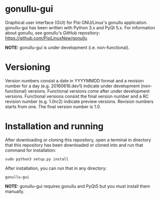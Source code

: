 # gonullu-gui
Graphical user interface (GUI) for Pisi GNU/Linux's gonullu application. gonullu-gui has been written with Python 3.x and PyQt 5.x. For information about gonullu, see gonullu's GitHub repository: https://github.com/PisiLinuxNew/gonullu

**NOTE:** gonullu-gui is under development (i.e. non-functional).

# Versioning
Version numbers consist a date in YYYYMMDD format and a revision number for a day (e.g. 20160616.dev1) indicate under development (non-functional) versions. Functional versions come after under development versions. Functional versions consist the final version number and a RC revision number (e.g. 1.0rc2) indicate preview versions. Revision numbers starts from one. The final version number is 1.0.

# Installation and running
After downloading or cloning this repository, open a terminal in directory that this repository has been downloaded or cloned into and run that command for installation:

    sudo python3 setup.py install

After installation, you can run that in any directory:

    gonullu-gui

**NOTE:** gonullu-gui requires gonullu and PyQt5 but you must install them manually.